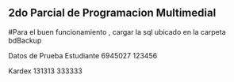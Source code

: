 ## 2do Parcial de Programacion Multimedial
#Para el buen funcionamiento , cargar la sql ubicado en la carpeta bdBackup

Datos de Prueba
Estudiante
6945027
123456

Kardex
131313
333333
